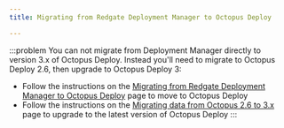 ```yaml
---
title: Migrating from Redgate Deployment Manager to Octopus Deploy

---
```



:::problem
You can not migrate from Deployment Manager directly to version 3.x of Octopus Deploy. Instead you'll need to migrate to Octopus Deploy 2.6, then upgrade to Octopus Deploy 3:

- Follow the instructions on the [Migrating from Redgate Deployment Manager to Octopus Deploy](http://docs.octopusdeploy.com/display/OD2/Migrating+from+Redgate+Deployment+Manager+to+Octopus+Deploy) page to move to Octopus Deploy
- Follow the instructions on the [Migrating data from Octopus 2.6 to 3.x](/docs/administration/upgrading/upgrading-from-octopus-2.6/migrating-data-from-octopus-2.6-to-3.x.md) page to upgrade to the latest version of Octopus Deploy
:::
